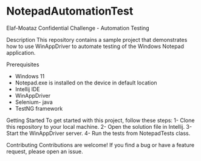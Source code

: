 # NotepadAutomationTest
Elaf-Moataz
Confidential Challenge - Automation Testing

Description 
This repository contains a sample project that demonstrates how to use WinAppDriver to automate testing of the Windows Notepad application.

Prerequisites
- Windows 11
- Notepad.exe is installed on the device in default location
- Intellij IDE
- WinAppDriver
- Selenium- java
- TestNG framework

Getting Started
To get started with this project, follow these steps:
1- Clone this repository to your local machine.
2- Open the solution file in Intellij.
3- Start the WinAppDriver server.
4- Run the tests from NotepadTests class.

Contributing
Contributions are welcome! If you find a bug or have a feature request, please open an issue.
